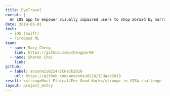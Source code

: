 ```yaml
---
title: EyeTravel
exerpt: |-
  An iOS app to empower visually impaired users to shop abroad by narrating product descriptions and prices (converted to home currency) using object detection and text recognition.
date: 2019-01-01
tech:
  - iOS (Swift)
  - Firebase ML
team:
  - name: Mary Cheng
    link: https://github.com/chengmar09
  - name: Sharen Choi
    link: 
github:
  - label: ansonmiu0214/ICHack2019
    url: https://github.com/ansonmiu0214/ICHack2019
result: <strong>Most Ethical/For-Good Hack</strong> in VISA challenge
layout: project_entry
---
```

